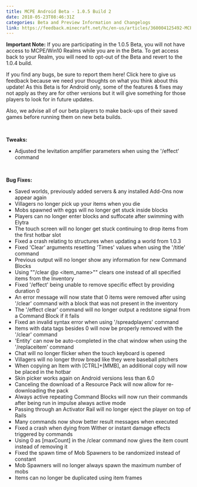 ```yaml
---
title: MCPE Android Beta - 1.0.5 Build 2
date: 2018-05-23T08:46:31Z
categories: Beta and Preview Information and Changelogs
link: https://feedback.minecraft.net/hc/en-us/articles/360004125492-MCPE-Android-Beta-1-0-5-Build-2
---
```


**Important Note:** If you are participating in the 1.0.5 Beta, you will not have access to MCPE/Win10 Realms while you are in the Beta. To get access back to your Realm, you will need to opt-out of the Beta and revert to the 1.0.4 build.

If you find any bugs, be sure to report them here! Click here to give us feedback because we need your thoughts on what you think about this update! As this Beta is for Android only, some of the features & fixes may not apply as they are for other versions but it will give something for those players to look for in future updates.

Also, we advise all of our beta players to make back-ups of their saved games before running them on new beta builds.

 

**Tweaks:**

<div>

<div>

- Adjusted the levitation amplifier parameters when using the '/effect' command

</div>

</div>

 

**Bug Fixes:**

<div>

<div>

- Saved worlds, previously added servers & any installed Add-Ons now appear again
- Villagers no longer pick up your items when you die
- Mobs spawned with eggs will no longer get stuck inside blocks
- Players can no longer enter blocks and suffocate after swimming with Elytra
- The touch screen will no longer get stuck continuing to drop items from the first hotbar slot
- Fixed a crash relating to structures when updating a world from 1.0.3
- Fixed 'Clear' arguments resetting 'Times' values when using the '/title' command
- Previous output will no longer show any information for new Command Blocks
- Using ""/clear @p \<item_name\>"" clears one instead of all specified items from the Inventory
- Fixed '/effect' being unable to remove specific effect by providing duration 0
- An error message will now state that 0 items were removed after using '/clear' command with a block that was not present in the inventory
- The '/effect clear' command will no longer output a redstone signal from a Command Block if it fails
- Fixed an invalid syntax error when using '/spreadplayers' command
- Items with data tags besides 0 will now be properly removed with the '/clear' command
- 'Entity' can now be auto-completed in the chat window when using the '/replaceitem' command
- Chat will no longer flicker when the touch keyboard is opened
- Villagers will no longer throw bread like they were baseball pitchers
- When copying an Item with \[CTRL\]+\[MMB\], an additional copy will now be placed in the hotbar
- Skin picker works again on Android versions less than 6.0
- Canceling the download of a Resource Pack will now allow for re-downloading the pack
- Always active repeating Command Blocks will now run their commands after being run in impulse always active mode
- Passing through an Activator Rail will no longer eject the player on top of Rails
- Many commands now show better result messages when executed
- Fixed a crash when dying from Wither or instant damage effects triggered by commands
- Using 0 as \[maxCount\] in the /clear command now gives the item count instead of removing it
- Fixed the spawn time of Mob Spawners to be randomized instead of constant
- Mob Spawners will no longer always spawn the maximum number of mobs
- Items can no longer be duplicated using item frames

</div>

</div>

 

<div>

 

</div>
